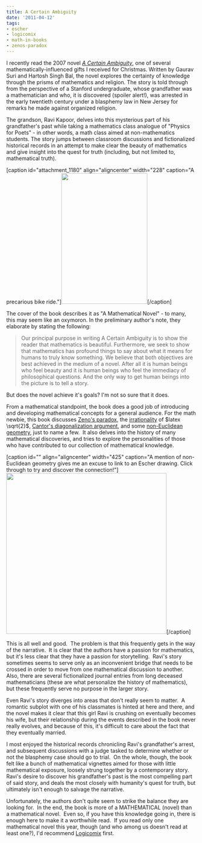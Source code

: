 ```yaml
---
title: A Certain Ambiguity
date: '2011-04-12'
tags:
- escher
- logicomix
- math-in-books
- zenos-paradox
---
```


I recently read the 2007 novel <a href="http://en.wikipedia.org/wiki/A_Certain_Ambiguity"><em>A Certain Ambiguity</em></a>, one of several mathematically-influenced gifts I received for Christmas.  Written by Gaurav Suri and Hartosh Singh Bal, the novel explores the certainty of knowledge through the prisms of mathematics and religion.  The story is told through from the perspective of a Stanford undergraduate, whose grandfather was a mathematician and who, it is discovered (spoiler alert!), was arrested in the early twentieth century under a blasphemy law in New Jersey for remarks he made against organized religion.

The grandson, Ravi Kapoor, delves into this mysterious part of his grandfather's past while taking a mathematics class analogue of "Physics for Poets" - in other words, a math class aimed at non-mathematics students.  The story jumps between classroom discussions and fictionalized historical records in an attempt to make clear the beauty of mathematics and give insight into the quest for truth (including, but not limited to, mathematical truth).

[caption id="attachment_1180" align="aligncenter" width="228" caption="A precarious bike ride."]<a href="http://www.mathgoespop.com/wp-content/uploads/2011/04/certamb.jpg"><img class="size-full wp-image-1180" title="certamb" src="http://www.mathgoespop.com/wp-content/uploads/2011/04/certamb.jpg" alt="" width="228" height="345" /></a>[/caption]

The cover of the book describes it as "A Mathematical Novel" - to many, this may seem like an oxymoron.  In the preliminary author's note, they elaborate by stating the following:
<blockquote>Our principal purpose in writing A Certain Ambiguity is to show the reader that mathematics is beautiful.  Furthermore, we seek to show that mathematics has profound things to say about what it means for humans to truly know something.  We believe that both objectives are best achieved in the medium of a novel.  After all it is human beings who feel beauty and it is human beings who feel the immediacy of philosophical questions.  And the only way to get human beings into the picture is to tell a story.</blockquote>
But does the novel achieve it's goals?  I'm not so sure that it does.

From a mathematical standpoint, the book does a good job of introducing and developing mathematical concepts for a general audience.  For the math newbie, this book discusses <a href="http://en.wikipedia.org/wiki/Zeno%27s_paradoxes#The_dichotomy_paradox">Zeno's paradox</a>, the <a href="http://en.wikipedia.org/wiki/Square_root_of_2#Proofs_of_irrationality">irrationality</a> of $latex \sqrt{2}$, <a href="http://en.wikipedia.org/wiki/Cantor%27s_diagonal_argument">Cantor's diagonalization argument</a>, and some <a href="http://en.wikipedia.org/wiki/Non-Euclidean_geometry">non-Euclidean geometry</a>, just to name a few.  It also delves into the history of many mathematical discoveries, and tries to explore the personalities of those who have contributed to our collection of mathematical knowledge.

[caption id="" align="aligncenter" width="425" caption="A mention of non-Euclidean geometry gives me an excuse to link to an Escher drawing.  Click through to try and discover the connection!"]<a href="http://en.wikipedia.org/wiki/M._C._Escher"><img src="http://upload.wikimedia.org/wikipedia/en/5/55/Escher_Circle_Limit_III.jpg" alt="" width="425" height="425" /></a>[/caption]

This is all well and good.  The problem is that this frequently gets in the way of the narrative.  It is clear that the authors have a passion for mathematics, but it's less clear that they have a passion for storytelling.  Ravi's story sometimes seems to serve only as an inconvenient bridge that needs to be crossed in order to move from one mathematical discussion to another.  Also, there are several fictionalized journal entries from long deceased mathematicians (these are what personalize the history of mathematics), but these frequently serve no purpose in the larger story.

Even Ravi's story diverges into areas that don't really seem to matter.  A romantic subplot with one of his classmates is hinted at here and there, and the novel makes it clear that this girl Ravi is crushing on eventually becomes his wife, but their relationship during the events described in the book never really evolves, and because of this, it's difficult to care about the fact that they eventually married.

I most enjoyed the historical records chronicling Ravi's grandfather's arrest, and subsequent discussions with a judge tasked to determine whether or not the blasphemy case should go to trial.  On the whole, though, the book felt like a bunch of mathematical vignettes aimed for those with little mathematical exposure, loosely strung together by a contemporary story.  Ravi's desire to discover his grandfather's past is the most compelling part of said story, and deals the most closely with humanity's quest for truth, but ultimately isn't enough to salvage the narrative.

Unfortunately, the authors don't quite seem to strike the balance they are looking for.  In the end, the book is more of a MATHEMATICAL (novel) than a mathematical novel.  Even so, if you have this knowledge going in, there is enough here to make it a worthwhile read.  If you read only one mathematical novel this year, though (and who among us doesn't read at least one?), I'd recommend <a href="http://www.mathgoespop.com/2009/12/math-in-books-logicomix.html">Logicomix</a> first.
